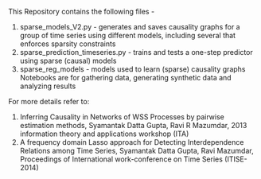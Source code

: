 This Repository contains the following files - 
1. sparse_models_V2.py - generates and saves causality graphs for a group of time series using  different models, including several that enforces sparsity constraints
2. sparse_prediction_timeseries.py - trains and tests a one-step predictor using sparse (causal) models
3. sparse_reg_models - models used to learn (sparse) causality graphs
Notebooks are for gathering data, generating synthetic data and analyzing results

For more details refer to:
1. Inferring Causality in Networks of WSS Processes by pairwise estimation methods, Syamantak Datta Gupta, Ravi R Mazumdar, 2013 information theory and applications workshop (ITA)
2. A frequency domain Lasso approach for Detecting Interdependence Relations among Time Series, Syamantak Datta Gupta, Ravi Mazumdar, Proceedings of International work-conference on Time Series (ITISE-2014)
 
